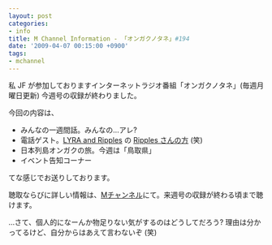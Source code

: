 ```yaml
---
layout: post
categories:
- info
title: M Channel Information - 「オンガクノタネ」#194
date: '2009-04-07 00:15:00 +0900'
tags:
- mchannel
---
```

私 JF が参加しておりますインターネットラジオ番組「オンガクノタネ」(毎週月曜日更新) 今週号の収録が終わりました。

今回の内容は、

* みんなの一週間話。みんなの…アレ?
* 電話ゲスト。[LYRA and Ripples][1] の [Ripples さんの方][2] (笑)
* 日本列島オンガクの旅。今週は「鳥取県」
* イベント告知コーナー

てな感じでお送りしております。

聴取ならびに詳しい情報は、[Mチャンネル][3]にて。来週号の収録が終わる頃まで聴けます。

…さて、個人的になーんか物足りない気がするのはどうしてだろう? 理由は分かってるけど、自分からはあえて言わないぞ (笑)



[1]: http://monstar.fm/lyraripples "LYRA and Ripples | monstar.fm"
[2]: http://www.koyabuboard.com/ "Koyabu board Top"
[3]: http://mch.maizuru.info/ "インターネットラジオ・ポッドキャスト　ステーション「Mチャンネル」 - 舞鶴を中心に北近畿のお店情報、イベント情報、子育て支援などの情報を発信する、地方発信ポータルサイト"
